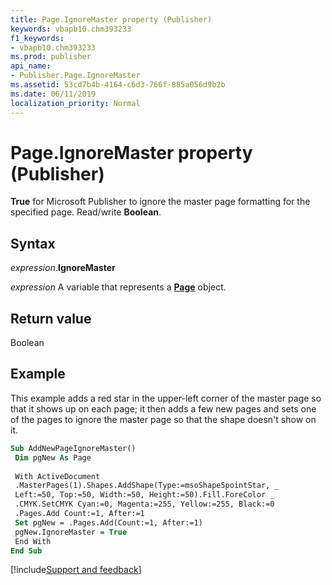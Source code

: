 ```yaml
---
title: Page.IgnoreMaster property (Publisher)
keywords: vbapb10.chm393233
f1_keywords:
- vbapb10.chm393233
ms.prod: publisher
api_name:
- Publisher.Page.IgnoreMaster
ms.assetid: 53cd7b4b-4164-c6d3-766f-885a056d9b2b
ms.date: 06/11/2019
localization_priority: Normal
---
```



# Page.IgnoreMaster property (Publisher)

**True** for Microsoft Publisher to ignore the master page formatting for the specified page. Read/write **Boolean**.


## Syntax

_expression_.**IgnoreMaster**

_expression_ A variable that represents a **[Page](Publisher.Page.md)** object.


## Return value

Boolean


## Example

This example adds a red star in the upper-left corner of the master page so that it shows up on each page; it then adds a few new pages and sets one of the pages to ignore the master page so that the shape doesn't show on it.

```vb
Sub AddNewPageIgnoreMaster() 
 Dim pgNew As Page 
 
 With ActiveDocument 
 .MasterPages(1).Shapes.AddShape(Type:=msoShape5pointStar, _ 
 Left:=50, Top:=50, Width:=50, Height:=50).Fill.ForeColor _ 
 .CMYK.SetCMYK Cyan:=0, Magenta:=255, Yellow:=255, Black:=0 
 .Pages.Add Count:=1, After:=1 
 Set pgNew = .Pages.Add(Count:=1, After:=1) 
 pgNew.IgnoreMaster = True 
 End With 
End Sub
```

[!include[Support and feedback](~/includes/feedback-boilerplate.md)]